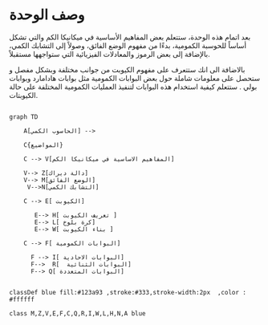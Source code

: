 # وصف الوحدة 


بعد اتمام  هذه الوحدة،  ستتعلم بعض المفاهيم الأساسية في ميكانيكا الكم والتي تشكل أساساً للحوسبة الكمومية، بدءًا من مفهوم الوضع الفائق، وصولاً إلى التشابك الكمي، بالإضافة إلى بعض الرموز والمعادلات الفيزيائية التي ستواجهها مستقبلاً.

بالاضافة الى انك  ستتعرف على مفهوم الكيوبت من جوانب مختلفة وبشكل مفصل
و  ستحصل على معلومات شاملة حول بعض  البوابات الكمومية مثل بوابات هادامارد وبوابات بولي . ستتعلم كيفية استخدام هذه البوابات لتنفيذ العمليات الكمومية المختلفة على حالة الكيوبتات.

```mermaid

graph TD

    A[الحاسوب الكمي] -->

    C{المواضيع} 

    C --> V[المفاهيم الاساسية في ميكانيكا الكم] 

    V--> Z[دالة ديراك]
    V--> M[الوضع الفائق]
     V-->N[التشابك الكمي]

    C --> E[ الكيوبت]

       E--> H[ تعريف الكيوبت ]
       E--> L[ كرة بلوخ]
       E--> W[ بناء الكيوبت ]

    C --> F[ البوابات الكمومية]

      F --> I[ البوابات الاحادية]
      F-->  R[  البوابات الثنائية]
      F--> Q[ البوابات المتعددة] 


classDef blue fill:#123a93 ,stroke:#333,stroke-width:2px  ,color : #ffffff

class M,Z,V,E,F,C,Q,R,I,W,L,H,N,A blue



```  

<!-- <style>
  .cssClass > rect {
    fill: #ff0000;
    stroke: #ffff00;
    stroke-width: 4px;
  }
</style> -->
